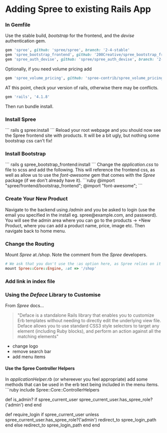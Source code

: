 # Adding Spree to existing Rails App

<h3>In Gemfile</h3>


Use the stable build, <i>bootstrap</i> for the frontend, and the <i>devise</i> authentication gem.
```ruby
gem 'spree', github: 'spree/spree', branch: '2-4-stable'
gem 'spree_bootstrap_frontend', github: '200Creative/spree_bootstrap_frontend'
gem 'spree_auth_devise', github: 'spree/spree_auth_devise', branch: '2-4-stable'
```
Optionally, if you need volume pricing add
```ruby
gem 'spree_volume_pricing', github: 'spree-contrib/spree_volume_pricing'
```
AT this point, check your version of rails, otherwise there may be conflicts.
```ruby
gem 'rails', '4.1.8'
```
Then run bundle install.

<h3>Install Spree</h3>
```
rails g spree:install
```
Reload your root webpage and you should now see the Spree frontend site with products.  
It will be a bit ugly, but nothing some bootstrap css can't fix!
<h3>Install Bootstrap</h3>
```
rails g spree_bootstrap_frontend:install
```
Change the <i>application.css</i> to file to scss and add the following. This will reference the frontend css, as well as allow us to use the <i>font-awesome</i> gem that comes with the <i>Spree</i> package (if we don't already have it).
```ruby
@import "spree/frontend/bootstrap_frontend";
@import "font-awesome";
```
<h3>Create Your New Product</h3>
Navigate to the backend using <i>/admin</i> and you be asked to login (use the email you specified in the install eg. spree@example.com, and password).  You will see the admin area where you can go to the products -> +New Product, where you can add a product name, price, image etc.  Then navigate back to home menu.

<h3>Change the Routing</h3>
Mount <i>Spree</i> at <i>/shop</i>.  Note the comment from the <i>Spree</i> developers.

```ruby
# We ask that you don't use the :as option here, as Spree relies on it being the default of "spree"
mount Spree::Core::Engine, :at => '/shop'
```
<h3>Add link in index file</h3>
<h3>Using the <i>Deface</i> Library to Customise</h3>
From <i>Spree</i> docs...
<blockquote>"Deface is a standalone Rails library that enables you to customize Erb templates without needing to directly edit the underlying view file. Deface allows you to use standard CSS3 style selectors to target any element (including Ruby blocks), and perform an action against all the matching elements"</blockquote>
<ul>
<li>change logo</li>
<li>remove search bar</li>
<li>add menu items</li>
</ul>
<h4>Use the Spree Controller Helpers</h4>
In <i>applicationHelper.rb</i> (or whereever you feel appropriate) 
add some methods that can be used in the erb text being included in the menu items.
```ruby
include Spree::Core::ControllerHelpers

  def is_admin?
    if spree_current_user
      spree_current_user.has_spree_role?('admin')
    end
  end

  def require_login
    if spree_current_user
      unless spree_current_user.has_spree_role?('admin')
        redirect_to spree_login_path
      end
    else
      redirect_to spree_login_path
    end
  end
```






